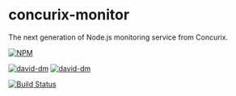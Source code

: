 concurix-monitor
================

The next generation of Node.js monitoring service from Concurix.

[![NPM](https://nodei.co/npm/concurix-monitor.png)](https://nodei.co/npm/concurix-monitor/)

[![david-dm](https://david-dm.org/Concurix/concurix-monitor.png)](https://david-dm.org/Concurix/concurix-monitor)
[![david-dm](https://david-dm.org/Concurix/concurix-monitor/dev-status.png)](https://david-dm.org/Concurix/concurix-monitor#info=devDependencies)

[![Build Status](https://travis-ci.org/Concurix/concurix-monitor.png?branch=master)](https://travis-ci.org/Concurix/concurix-monitor)

